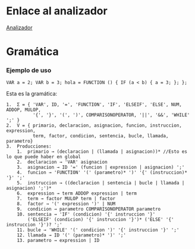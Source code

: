 # Enlace al analizador

[Analizador]()

# Gramática

### Ejemplo de uso

    VAR a = 2; VAR b = 3; hola = FUNCTION () { IF (a < b) { a = 3; }; };

Esta es la gramática:

    1.  Σ = { 'VAR', ID, '=', 'FUNCTION', 'IF', 'ELSEIF', 'ELSE', NUM, ADDOP, MULOP, 
              '{', '}', '(', ')', COMPARISONOPERATOR, '||', '&&', 'WHILE' ';' }
    2.  V = { primario, declaracion, asignacion, funcion, instruccion, expression,
              term, factor, condicion, sentencia, bucle, llamada, parametro}
    3.  Producciones:
        1.  primario → (declaracion | (llamada | asignacion))* //Esto es lo que puede haber en global
        2.  declaracion → 'VAR' asignacion 
        3.  asignacion → ID '=' (funcion | expression | asignacion) ';'
        4.  funcion → 'FUNCTION' '(' (parametro)* ')' '{' (instruccion)* '}' ';'
        5.  instruccion → ((declaracion | sentencia | bucle | llamada | asignacion) ';')*
        6.  expression → term ADDOP expression | term 
        7.  term → factor MULOP term | factor
        8.  factor → '(' expression ')' | NUM
        9.  condicion → parametro COMPARISONOPERATOR parametro
        10. sentencia → 'IF' (condicion) '{' instruccion '}' 
            ('ELSEIF' (condicion) '{' instruccion '}')* ('ELSE' '{' instruccion '}')? ';'
        11. bucle → 'WHILE' '(' condicion ')' '{' instruccion '}' ';'
        12. llamada → ID '(' (parametro)* ')' ';'
        13. parametro → expression | ID